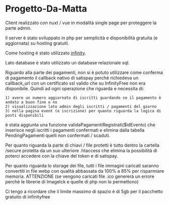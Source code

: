 # Progetto-Da-Matta

Client realizzato con nuxt / vue in modalità single page per proteggere la parte admin.

Il server è stato sviluppato in php per semplicità e disponibilità gratuita (e aggiornata) su hosting gratuiti.

Come hosting è stato utilizzato [infinity](https://www.infinityfree.com/).

Lato database è stato utilizzato un database relazionale sql.

Riguardo alla parte dei pagamenti, non si è potuto utilizzare come conferma di pagamento il callback nativo di satispay perchè
richiedeva un callback_url con un certificato ssl valido che su InfinityFree non era disponibile.
Quindi ad ogni operazione che riguarda e necessita di:
    
    1) avere un numero aggiornato di iscritti guardando se il pagamento è andato a buon fine o no
    2) visualizzazione lato admin degli iscritti / pagamenti del giorno
    3) nella pagina event (e iscrizione) per quanto riguarda la logica di posti disponibili
è stata aggiunta una funzione validaPagamentiRegistrati($idEvento) che inserisce negli iscritti i pagamenti confermati
e elimina dalla tabella PendingPagamenti quelli non confermati / scaduti.

Per quanto riguarda la parte di chiavi / file protetti è tutto dentro la cartella /secure protetta da un suo ulteriore .htaccess
che elimina la possibilità di poterci accedere con la chiave del token e di satispay.

Per quanto riguarda lo storage dei file, tutti i file immagini caricati saranno convertiti in file webp con qualità abbassata
da 100% a 85% per risparmiare memoria. 
ATTENZIONE (se vengono caricati file .ico genererà un errore perchè le librerie di ImageIck e quelle di php non lo permettono)

Ci tengo a ricordare che il limite massimo di spazio è di 5gb per il pacchetto gratuito di infinityfree
